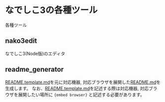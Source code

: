 # なでしこ3の各種ツール

各種ツール

## nako3edit

なでしこ3(Node版)のエディタ

## readme_generator
[README.template.md](../README.template.md)を元に対応機器, 対応ブラウザを展開した[README.md](../README.md)を生成します。
なお、[README.template.md](../README.template.md)を記述する際は対応機器, 対応ブラウザを展開したい場所に `{embed browser}` と記述する必要があります。
